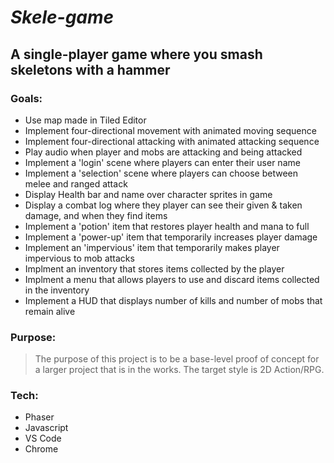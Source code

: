 # *Skele-game*
## A single-player game where you smash skeletons with a hammer

### Goals:
- Use map made in Tiled Editor
- Implement four-directional movement with animated moving sequence
- Implement four-directional attacking with animated attacking sequence
- Play audio when player and mobs are attacking and being attacked
- Implement a 'login' scene where players can enter their user name
- Implement a 'selection' scene where players can choose between melee and ranged attack 
- Display Health bar and name over character sprites in game
- Display a combat log where they player can see their given & taken damage, and when they find items
- Implement a 'potion' item that restores player health and mana to full
- Implement a 'power-up' item that temporarily increases player damage
- Implement an 'impervious' item that temporarily makes player impervious to mob attacks
- Implment an inventory that stores items collected by the player
- Implment a menu that allows players to use and discard items collected in the inventory
- Implement a HUD that displays number of kills and number of mobs that remain alive

### Purpose:
> The purpose of this project is to be a base-level proof of concept for a larger project
> that is in the works. The target style is 2D Action/RPG.

### Tech:
- Phaser
- Javascript
- VS Code
- Chrome
